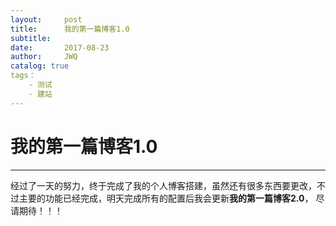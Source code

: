 ```yaml
---
layout:     post
title:      我的第一篇博客1.0
subtitle:   
date:       2017-08-23
author:     JWQ
catalog: true
tags：
    - 测试
    - 建站
---
```


 # 我的第一篇博客1.0
 ***

 经过了一天的努力，终于完成了我的个人博客搭建，虽然还有很多东西要更改，不过主要的功能已经完成，明天完成所有的配置后我会更新**我的第一篇博客2.0**，
 尽请期待！！！
